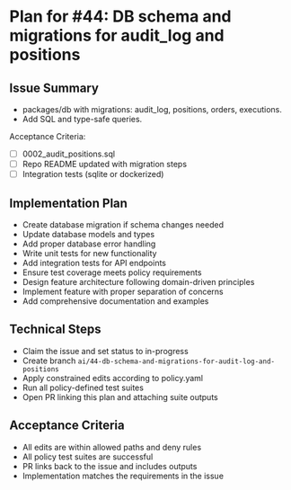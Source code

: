 # Plan for #44: DB schema and migrations for audit_log and positions

## Issue Summary
- packages/db with migrations: audit_log, positions, orders, executions.
- Add SQL and type-safe queries.

Acceptance Criteria:
- [ ] 0002_audit_positions.sql
- [ ] Repo README updated with migration steps
- [ ] Integration tests (sqlite or dockerized)

## Implementation Plan
- Create database migration if schema changes needed
- Update database models and types
- Add proper database error handling
- Write unit tests for new functionality
- Add integration tests for API endpoints
- Ensure test coverage meets policy requirements
- Design feature architecture following domain-driven principles
- Implement feature with proper separation of concerns
- Add comprehensive documentation and examples

## Technical Steps
- Claim the issue and set status to in-progress
- Create branch `ai/44-db-schema-and-migrations-for-audit-log-and-positions`
- Apply constrained edits according to policy.yaml
- Run all policy-defined test suites
- Open PR linking this plan and attaching suite outputs

## Acceptance Criteria
- All edits are within allowed paths and deny rules
- All policy test suites are successful
- PR links back to the issue and includes outputs
- Implementation matches the requirements in the issue